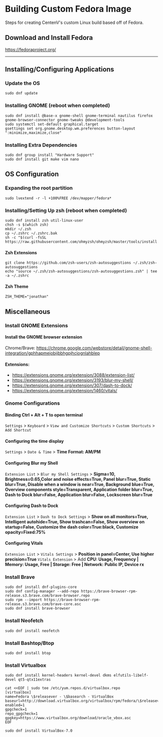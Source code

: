# Building Custom Fedora Image
Steps for creating CentenV's custom Linux build based off of Fedora.

## Download and Install Fedora
https://fedoraproject.org/

---

## Installing/Configuring Applications
### Update the OS
```
sudo dnf update
```
### Installing GNOME (reboot when completed)
```
sudo dnf install @base-x gnome-shell gnome-terminal nautilus firefox gnome-browser-connector gnome-tweaks @development-tools
sudo systemctl set-default graphical.target
gsettings set org.gnome.desktop.wm.preferences button-layout ":minimize,maximize,close"
```
### Installing Extra Dependencies
```
sudo dnf group install "Hardware Support"
sudo dnf install git make vim nano
```

## OS Configuration
### Expanding the root partition
```
sudo lvextend -r -l +100%FREE /dev/mapper/fedora*
```
### Installing/Setting Up zsh (reboot when completed)
```
sudo dnf install zsh util-linux-user
chsh -s $(which zsh)
mkdir ~/.zsh
cp ~/.zshrc ~/.zshrc.bak
sh -c "$(curl -fsSL https://raw.githubusercontent.com/ohmyzsh/ohmyzsh/master/tools/install.sh)"
```
#### Zsh Extensions
```
git clone https://github.com/zsh-users/zsh-autosuggestions ~/.zsh/zsh-autosuggestions
echo "source ~/.zsh/zsh-autosuggestions/zsh-autosuggestions.zsh" | tee -a ~/.zshrc
```
#### Zsh Theme
```
ZSH_THEME="jonathan"
```

## Miscellaneous
### Install GNOME Extensions
#### Install the GNOME browser extension
Chrome/Brave: https://chrome.google.com/webstore/detail/gnome-shell-integration/gphhapmejobijbbhgpjhcjognlahblep
#### Extensions:
- https://extensions.gnome.org/extension/3088/extension-list/
- https://extensions.gnome.org/extension/3193/blur-my-shell/
- https://extensions.gnome.org/extension/307/dash-to-dock/
- https://extensions.gnome.org/extension/1460/vitals/
### Gnome Configurations
#### Binding Ctrl + Alt + T to open terminal
`Settings` > `Keyboard` > `View and Customize Shortcuts` > `Custom Shortcuts` > `Add Shortcut`
#### Configuring the time display
`Settings` > `Date & Time` > **Time Format: AM/PM**
#### Configuring Blur my Shell
`Extension List` > `Blur my Shell Settings` > **Sigma=10, Brightness=0.65,Color and noise effects=True, Panel blur=True, Static blur=True, Disable when a window is near=True, Background blue=True, Overview components style=Transparent, Application folder blur=True, Dash to Dock blur=False, Application blur=False, Lockscreen blur=True**
#### Configuring Dash to Dock
`Extension List` > `Dash to Dock Settings` > **Show on all monitors=True, Intelligent autohide=True, Show trashcan=False, Show overview on startup=False, Customize the dash color=True:black, Customize opacity=Fixed:75%**
#### Configuring Vitals
`Extension List` > `Vitals Settings` > **Position in panel=Center, Use higher precision=True**
`Vitals Extension` > Add **CPU: Usage, Frequency | Memory: Usage, Free | Storage: Free | Network: Public IP, Device rx**
### Install Brave
```
sudo dnf install dnf-plugins-core
sudo dnf config-manager --add-repo https://brave-browser-rpm-release.s3.brave.com/brave-browser.repo
sudo rpm --import https://brave-browser-rpm-release.s3.brave.com/brave-core.asc
sudo dnf install brave-browser
```
### Install Neofetch
```
sudo dnf install neofetch
```
### Install Bashtop/Btop
```
sudo dnf install btop
```
### Install Virtualbox
```
sudo dnf install kernel-headers kernel-devel dkms elfutils-libelf-devel qt5-qtx11extras
```
```
cat <<EOF | sudo tee /etc/yum.repos.d/virtualbox.repo 
[virtualbox]
name=Fedora \$releasever - \$basearch - VirtualBox
baseurl=http://download.virtualbox.org/virtualbox/rpm/fedora/\$releasever/\$basearch
enabled=1
gpgcheck=1
repo_gpgcheck=1
gpgkey=https://www.virtualbox.org/download/oracle_vbox.asc
EOF 
```
```
sudo dnf install VirtualBox-7.0 
```